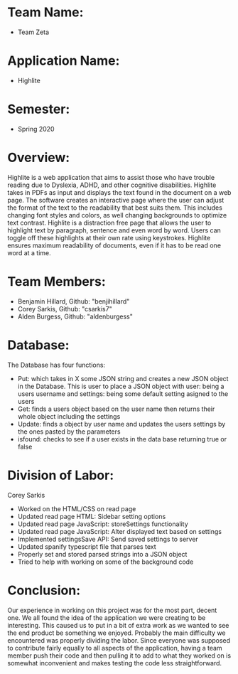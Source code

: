 # Team Name:
* Team Zeta

# Application Name:
* Highlite

# Semester:
* Spring 2020

# Overview:
Highlite is a web application that aims to assist those who have trouble reading due to Dyslexia, ADHD, and other cognitive disabilities. Highlite takes in PDFs as input and displays the text found in the document on a web page. The software creates an interactive page where the user can adjust the format of the text to the readability that best suits them. This includes changing font styles and colors, as well changing backgrounds to optimize text contrast. Highlite is a distraction free page that allows the user to highlight text by paragraph, sentence and even word by word. Users can toggle off these highlights at their own rate using keystrokes. Highlite ensures maximum readability of documents, even if it has to be read one word at a time.

# Team Members:
* Benjamin Hillard, Github: "benjihillard"
* Corey Sarkis, Github: "csarkis7"
* Alden Burgess, Github: "aldenburgess"

# Database:
The Database has four functions:
* Put: which takes in X some JSON string and creates a new JSON object in the Database.
  This is user to place a JSON object with user: being a users username and settings:
  being some default setting asigned to the users
* Get: finds a users object based on the user name then returns their whole object including the settings
* Update: finds a object by user name and updates the users settings by the ones pasted by the parameters
* isfound: checks to see if a user exists in the data base returning true or false

# Division of Labor:

Corey Sarkis
* Worked on the HTML/CSS on read page
* Updated read page HTML: Sidebar setting options
* Updated read page JavaScript: storeSettings functionality
* Updated read page JavaScript: Alter displayed text based on settings
* Implemented settingsSave API: Send saved settings to server
* Updated spanify typescript file that parses text
* Properly set and stored parsed strings into a JSON object
* Tried to help with working on some of the background code

# Conclusion:
Our experience in working on this project was for the most part, decent one. We all found the idea of the application we were creating to be interesting. This caused us to put in a bit of extra work as we wanted to see the end product be something we enjoyed. Probably the main difficulty we encountered was properly dividing the labor. Since everyone was supposed to contribute fairly equally to all aspects of the application, having a team member push their code and then pulling it to add to what they worked on is somewhat inconvenient and makes testing the code less straightforward.